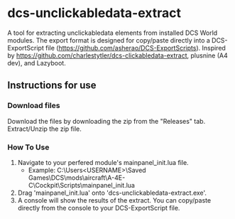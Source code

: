 # dcs-unclickabledata-extract
A tool for extracting unclickabledata elements from installed DCS World modules. The export format is designed for copy/paste directly into a DCS-ExportScript file (https://github.com/asherao/DCS-ExportScripts).
Inspired by https://github.com/charlestytler/dcs-clickabledata-extract, plusnine (A4 dev), and Lazyboot.

## Instructions for use

### Download files
Download the files by downloading the zip from the "Releases" tab. Extract/Unzip the zip file.

### How To Use
1. Navigate to your perfered module's mainpanel_init.lua file.
    - Example: C:\Users\<USERNAME>\Saved Games\DCS\mods\aircraft\A-4E-C\Cockpit\Scripts\mainpanel_init.lua
2. Drag 'mainpanel_init.lua' onto 'dcs-unclickabledata-extract.exe'.
3. A console will show the results of the extract. You can copy/paste directly from the console to your DCS-ExportScript file.
